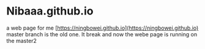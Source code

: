 # Nibaaa.github.io
a web page for me
[https://ningbowei.github.io](https://ningbowei.github.io)
master branch is the old one. It break and now the webe page is running on the master2
